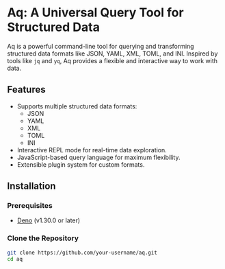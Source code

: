 # Aq: A Universal Query Tool for Structured Data

Aq is a powerful command-line tool for querying and transforming structured data formats like JSON, YAML, XML, TOML, and INI. Inspired by tools like `jq` and `yq`, Aq provides a flexible and interactive way to work with data.

## Features

- Supports multiple structured data formats:
  - JSON
  - YAML
  - XML
  - TOML
  - INI
- Interactive REPL mode for real-time data exploration.
- JavaScript-based query language for maximum flexibility.
- Extensible plugin system for custom formats.

## Installation

### Prerequisites

- [Deno](https://deno.land/) (v1.30.0 or later)

### Clone the Repository

```bash
git clone https://github.com/your-username/aq.git
cd aq